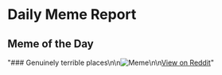 # Daily Meme Report

## Meme of the Day
"### Genuinely terrible places\n\n![Meme](https://i.redd.it/3zbw7c4yi9gf1.gif)\n\n[View on Reddit](https://redd.it/1meb8mm)"
